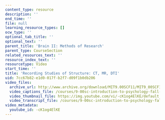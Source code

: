 ```yaml
---
content_type: resource
description: ''
end_time: ''
file: null
learning_resource_types: []
ocw_type: ''
optional_tab_title: ''
optional_text: ''
parent_title: 'Brain II: Methods of Research'
parent_type: CourseSection
related_resources_text: ''
resource_index_text: ''
resourcetype: Video
start_time: ''
title: 'Recording Studies of Structure: CT, MR, DTI'
uid: 7cc67b82-e1d0-017f-b2f7-d09f1b0db206
video_files:
  archive_url: http://www.archive.org/download/MIT9.00SCF11/MIT9_00SCF11_lec04_300k.mp4
  video_captions_file: /courses/9-00sc-introduction-to-psychology-fall-2011/45bdad4e65505586bff2393cb3ad3445_-cK1og4ElKE.vtt
  video_thumbnail_file: https://img.youtube.com/vi/-cK1og4ElKE/default.jpg
  video_transcript_file: /courses/9-00sc-introduction-to-psychology-fall-2011/a60c00cdac240d577db4bbca540cd32b_-cK1og4ElKE.pdf
video_metadata:
  youtube_id: -cK1og4ElKE
---
```

